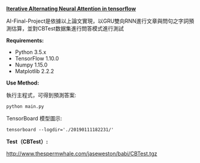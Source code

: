 **[Iterative Alternating Neural Attention in tensorflow](https://arxiv.org/abs/1606.02245)**
  
AI-Final-Project是依據以上論文實現，以GRU雙向RNN進行文章與問句之字詞預測估算，並對CBTest数据集進行問答模式進行測試

**Requirements:**

* Python 3.5.x
* TensorFlow 1.10.0
* Numpy 1.15.0
* Matplotlib 2.2.2

**Use Method:**
  
執行主程式，可得到預測答案:
```
python main.py
```
  
TensorBoard 模型圖示:
```
tensorboard --logdir='./20190111182231/'
```
**Test（CBTest）:**
  
  http://www.thespermwhale.com/jaseweston/babi/CBTest.tgz
